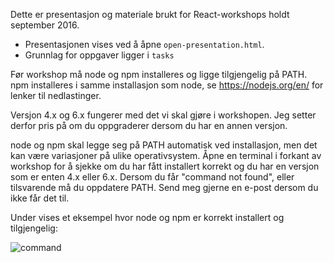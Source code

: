 Dette er presentasjon og materiale brukt for React-workshops holdt september 2016.

- Presentasjonen vises ved å åpne `open-presentation.html`.
- Grunnlag for oppgaver ligger i `tasks`

Før workshop må node og npm installeres og ligge tilgjengelig på PATH. npm installeres i samme installasjon som node, se https://nodejs.org/en/ for lenker til nedlastinger.

Versjon 4.x og 6.x fungerer med det vi skal gjøre i workshopen. Jeg setter derfor pris på om du oppgraderer dersom du har en annen versjon.

node og npm skal legge seg på PATH automatisk ved installasjon, men det kan være variasjoner på ulike operativsystem. Åpne en terminal i forkant av workshop for å sjekke om du har fått installert korrekt og du har en versjon som er enten 4.x eller 6.x. Dersom du får "command not found", eller tilsvarende må du oppdatere PATH. Send meg gjerne en e-post dersom du ikke får det til.

Under vises et eksempel hvor node og npm er korrekt installert og tilgjengelig:

![command](https://raw.githubusercontent.com/kmkr/react-ws/master/slides/imgs/terminal.png)
